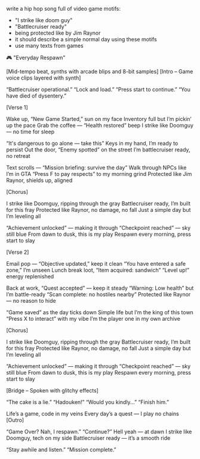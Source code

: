  write a hip hop song full of video game motifs:
 - "I strike like doom guy"
 - "Battlecruiser ready"
 - being protected like by Jim Raynor
 - it should describe a simple normal day using these motifs
 - use many texts from games


🎮 "Everyday Respawn"

[Mid-tempo beat, synths with arcade blips and 8-bit samples]
[Intro – Game voice clips layered with synth]

“Battlecruiser operational.”
“Lock and load.”
“Press start to continue.”
“You have died of dysentery.”

[Verse 1]

Wake up, “New Game Started,” sun on my face
Inventory full but I’m pickin’ up the pace
Grab the coffee — “Health restored” beep
I strike like Doomguy — no time for sleep

“It's dangerous to go alone — take this”
Keys in my hand, I’m ready to persist
Out the door, “Enemy spotted” on the street
I’m battlecruiser ready, no retreat

Text scrolls — “Mission briefing: survive the day”
Walk through NPCs like I’m in GTA
“Press F to pay respects” to my morning grind
Protected like Jim Raynor, shields up, aligned

[Chorus]

I strike like Doomguy, ripping through the gray
Battlecruiser ready, I’m built for this fray
Protected like Raynor, no damage, no fall
Just a simple day but I’m leveling all

“Achievement unlocked” — making it through
“Checkpoint reached” — sky still blue
From dawn to dusk, this is my play
Respawn every morning, press start to slay

[Verse 2]

Email pop — “Objective updated,” keep it clean
“You have entered a safe zone,” I’m unseen
Lunch break loot, “Item acquired: sandwich”
“Level up!” energy replenished

Back at work, “Quest accepted” — keep it steady
“Warning: Low health” but I’m battle-ready
“Scan complete: no hostiles nearby”
Protected like Raynor — no reason to hide

“Game saved” as the day ticks down
Simple life but I’m the king of this town
“Press X to interact” with my vibe
I’m the player one in my own archive

[Chorus]

I strike like Doomguy, ripping through the gray
Battlecruiser ready, I’m built for this fray
Protected like Raynor, no damage, no fall
Just a simple day but I’m leveling all

“Achievement unlocked” — making it through
“Checkpoint reached” — sky still blue
From dawn to dusk, this is my play
Respawn every morning, press start to slay

[Bridge – Spoken with glitchy effects]

“The cake is a lie.”
“Hadouken!”
“Would you kindly...”
“Finish him.”

Life’s a game, code in my veins
Every day’s a quest — I play no chains
[Outro]

“Game Over? Nah, I respawn.”
“Continue?” Hell yeah — at dawn
I strike like Doomguy, tech on my side
Battlecruiser ready — it’s a smooth ride

“Stay awhile and listen.”
“Mission complete.”
